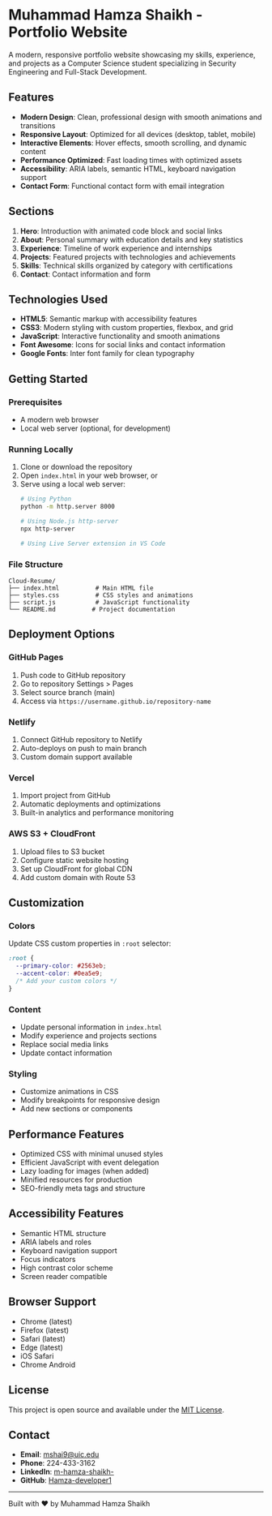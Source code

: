 # Muhammad Hamza Shaikh - Portfolio Website

A modern, responsive portfolio website showcasing my skills, experience, and projects as a Computer Science student specializing in Security Engineering and Full-Stack Development.

## Features

- **Modern Design**: Clean, professional design with smooth animations and transitions
- **Responsive Layout**: Optimized for all devices (desktop, tablet, mobile)
- **Interactive Elements**: Hover effects, smooth scrolling, and dynamic content
- **Performance Optimized**: Fast loading times with optimized assets
- **Accessibility**: ARIA labels, semantic HTML, keyboard navigation support
- **Contact Form**: Functional contact form with email integration

## Sections

1. **Hero**: Introduction with animated code block and social links
2. **About**: Personal summary with education details and key statistics
3. **Experience**: Timeline of work experience and internships
4. **Projects**: Featured projects with technologies and achievements
5. **Skills**: Technical skills organized by category with certifications
6. **Contact**: Contact information and form

## Technologies Used

- **HTML5**: Semantic markup with accessibility features
- **CSS3**: Modern styling with custom properties, flexbox, and grid
- **JavaScript**: Interactive functionality and smooth animations
- **Font Awesome**: Icons for social links and contact information
- **Google Fonts**: Inter font family for clean typography

## Getting Started

### Prerequisites

- A modern web browser
- Local web server (optional, for development)

### Running Locally

1. Clone or download the repository
2. Open `index.html` in your web browser, or
3. Serve using a local web server:
   ```bash
   # Using Python
   python -m http.server 8000
   
   # Using Node.js http-server
   npx http-server
   
   # Using Live Server extension in VS Code
   ```

### File Structure

```
Cloud-Resume/
├── index.html          # Main HTML file
├── styles.css          # CSS styles and animations
├── script.js           # JavaScript functionality
└── README.md          # Project documentation
```

## Deployment Options

### GitHub Pages
1. Push code to GitHub repository
2. Go to repository Settings > Pages
3. Select source branch (main)
4. Access via `https://username.github.io/repository-name`

### Netlify
1. Connect GitHub repository to Netlify
2. Auto-deploys on push to main branch
3. Custom domain support available

### Vercel
1. Import project from GitHub
2. Automatic deployments and optimizations
3. Built-in analytics and performance monitoring

### AWS S3 + CloudFront
1. Upload files to S3 bucket
2. Configure static website hosting
3. Set up CloudFront for global CDN
4. Add custom domain with Route 53

## Customization

### Colors
Update CSS custom properties in `:root` selector:
```css
:root {
  --primary-color: #2563eb;
  --accent-color: #0ea5e9;
  /* Add your custom colors */
}
```

### Content
- Update personal information in `index.html`
- Modify experience and projects sections
- Replace social media links
- Update contact information

### Styling
- Customize animations in CSS
- Modify breakpoints for responsive design
- Add new sections or components

## Performance Features

- Optimized CSS with minimal unused styles
- Efficient JavaScript with event delegation
- Lazy loading for images (when added)
- Minified resources for production
- SEO-friendly meta tags and structure

## Accessibility Features

- Semantic HTML structure
- ARIA labels and roles
- Keyboard navigation support
- Focus indicators
- High contrast color scheme
- Screen reader compatible

## Browser Support

- Chrome (latest)
- Firefox (latest)
- Safari (latest)
- Edge (latest)
- iOS Safari
- Chrome Android

## License

This project is open source and available under the [MIT License](LICENSE).

## Contact

- **Email**: mshai9@uic.edu
- **Phone**: 224-433-3162
- **LinkedIn**: [m-hamza-shaikh-](https://www.linkedin.com/in/m-hamza-shaikh-/)
- **GitHub**: [Hamza-developer1](https://github.com/Hamza-developer1)

---

Built with ❤️ by Muhammad Hamza Shaikh